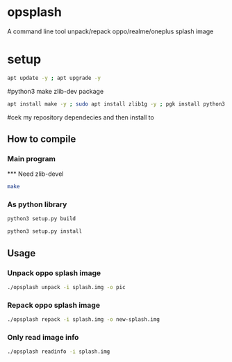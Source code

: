 # opsplash
A command line tool unpack/repack oppo/realme/oneplus splash image

# setup
```sh
apt update -y ; apt upgrade -y
```
#python3 make zlib-dev package
```sh
apt install make -y ; sudo apt install zlib1g -y ; pgk install python3 -y
```
#cek my repository dependecies and then install to

## How to compile
### Main program
*** Need zlib-devel    
``` sh
make
```
### As python library
``` sh
python3 setup.py build
```
```sh
python3 setup.py install
```

## Usage
### Unpack oppo splash image    
``` sh
./opsplash unpack -i splash.img -o pic
```
    
### Repack oppo splash image
``` sh
./opsplash repack -i splash.img -o new-splash.img
```

### Only read image info
``` sh
./opsplash readinfo -i splash.img
```
